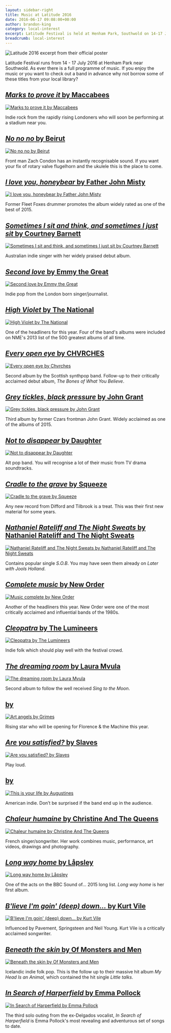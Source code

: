 ```yaml
---
layout: sidebar-right
title: Music at Latitude 2016
date: 2016-06-17 09:08:00+00:00
author: brandon-king
category: local-interest
excerpt: Latitude Festival is held at Henham Park, Southwold on 14-17 July 2016.
breadcrumb: local-interest
---
```

![Latitude 2016 excerpt from their official poster](/images/featured/featured-latitude-2016.jpg)

Latitude Festival runs from 14 - 17 July 2016 at Henham Park near Southwold. As ever there is a full programme of music. If you enjoy the music or you want to check out a band in advance why not borrow some of these titles from your local library?

<section class="cf">

<h2><a href="https://suffolk.spydus.co.uk/cgi-bin/spydus.exe/ENQ/OPAC/BIBENQ/15855682?QRY=CAUBIB%3C%20IRN(9653611)&QRYTEXT=Maccabees"><cite>Marks to prove it</cite> by Maccabees</a></h2>

<a href="https://suffolk.spydus.co.uk/cgi-bin/spydus.exe/ENQ/OPAC/BIBENQ/15855682?QRY=CAUBIB%3C%20IRN(9653611)&QRYTEXT=Maccabees"><img class="{% include /c/img-float-left.html %}" src="/images/article/marks-to-prove-it.jpg" alt="Marks to prove it by Maccabees" /></a>

<p class="mt0">Indie rock from the rapidly rising Londoners who will soon be performing at a stadium near you.</p>

</section>

<section class="cf">

<h2><a href="https://suffolk.spydus.co.uk/cgi-bin/spydus.exe/ENQ/OPAC/BIBENQ/15857524?QRY=CAUBIB%3C%20IRN(9638570)&QRYTEXT=Beirut"><cite>No no no</cite> by Beirut</a></h2>

<a href="https://suffolk.spydus.co.uk/cgi-bin/spydus.exe/ENQ/OPAC/BIBENQ/15857524?QRY=CAUBIB%3C%20IRN(9638570)&QRYTEXT=Beirut"><img class="{% include /c/img-float-left.html %}" src="/images/article/no-no-no.jpg" alt="No no no by Beirut" /></a>

<p class="mt0">Front man Zach Condon has an instantly recognisable sound. If you want your fix of rotary valve flugelhorn and the ukulele this is the place to come.</p>

</section>

<section class="cf">

<h2><a href="https://suffolk.spydus.co.uk/cgi-bin/spydus.exe/ENQ/OPAC/BIBENQ/15858979?QRY=CAUBIB%3C%20IRN(27596224)&QRYTEXT=Father%20John%20Misty"><cite>I love you, honeybear</cite> by Father John Misty</a></h2>

<a href="https://suffolk.spydus.co.uk/cgi-bin/spydus.exe/ENQ/OPAC/BIBENQ/15858979?QRY=CAUBIB%3C%20IRN(27596224)&QRYTEXT=Father%20John%20Misty"><img class="{% include /c/img-float-left.html %}" src="/images/article/i-love-you-honeybear.jpg" alt="I love you, honeybear by Father John Misty" /></a>

<p class="mt0">Former Fleet Foxes drummer promotes the album widely rated as one of the best of 2015.</p>

</section>

<section class="cf">

<h2><a href="https://suffolk.spydus.co.uk/cgi-bin/spydus.exe/ENQ/OPAC/BIBENQ/15860653?QRY=CAUBIB%3C%20IRN(33472527)&QRYTEXT=Barnett%2C%20Courtney"><cite>Sometimes I sit and think, and sometimes I just sit</cite> by Courtney Barnett</a></h2>

<a href="https://suffolk.spydus.co.uk/cgi-bin/spydus.exe/ENQ/OPAC/BIBENQ/15860653?QRY=CAUBIB%3C%20IRN(33472527)&QRYTEXT=Barnett%2C%20Courtney"><img class="{% include /c/img-float-left.html %}" src="/images/article/sometimes-i-sit-and-think-and-sometimes-i-just-sit.jpg" alt="Sometimes I sit and think, and sometimes I just sit by Courtney Barnett" /></a>

<p class="mt0">Australian indie singer with her widely praised debut album.</p>

</section>

<section class="cf">

<h2><a href="https://suffolk.spydus.co.uk/cgi-bin/spydus.exe/ENQ/OPAC/BIBENQ/15862202?QRY=CAUBIB%3C%20IRN(1962031)&QRYTEXT=Emmy%20the%20Great"><cite>Second love</cite> by Emmy the Great</a></h2>

<a href="https://suffolk.spydus.co.uk/cgi-bin/spydus.exe/ENQ/OPAC/BIBENQ/15862202?QRY=CAUBIB%3C%20IRN(1962031)&QRYTEXT=Emmy%20the%20Great"><img class="{% include /c/img-float-left.html %}" src="/images/article/second-love.jpg" alt="Second love by Emmy the Great" /></a>

<p class="mt0">Indie pop from the London born singer/journalist.</p>

</section>

<section class="cf">

<h2><a href="https://suffolk.spydus.co.uk/cgi-bin/spydus.exe/ENQ/OPAC/BIBENQ/15863687?QRY=CAUBIB%3C%20IRN(9654326)&QRYTEXT=National"><cite>High Violet</cite> by The National</a></h2>

<a href="https://suffolk.spydus.co.uk/cgi-bin/spydus.exe/ENQ/OPAC/BIBENQ/15863687?QRY=CAUBIB%3C%20IRN(9654326)&QRYTEXT=National"><img class="{% include /c/img-float-left.html %}" src="/images/article/high-violet.jpg" alt="High Violet by The National" /></a>

<p class="mt0">One of the headliners for this year. Four of the band's albums were included on NME's 2013 list of the 500 greatest albums of all time.</p>

</section>

<section class="cf">

<h2><a href="https://suffolk.spydus.co.uk/cgi-bin/spydus.exe/ENQ/OPAC/BIBENQ/15864889?QRY=CAUBIB%3C%20IRN(31902506)&QRYTEXT=CHVRCHES"><cite>Every open eye</cite> by CHVRCHES</a></h2>

<a href="https://suffolk.spydus.co.uk/cgi-bin/spydus.exe/ENQ/OPAC/BIBENQ/15864889?QRY=CAUBIB%3C%20IRN(31902506)&QRYTEXT=CHVRCHES"><img class="{% include /c/img-float-left.html %}" src="/images/article/every-open-eye.jpg" alt="Every open eye by Chvrches" /></a>

<p class="mt0">Second album by the Scottish synthpop band. Follow-up to their critically acclaimed debut album, <cite>The Bones of What You Believe</cite>.</p>

</section>

<section class="cf">

<h2><a href="https://suffolk.spydus.co.uk/cgi-bin/spydus.exe/ENQ/OPAC/BIBENQ/15865618?QRY=CAUBIB%3C%20IRN(20710)&QRYTEXT=Grant%2C%20John"><cite>Grey tickles, black pressure</cite> by John Grant</a></h2>

<a href="https://suffolk.spydus.co.uk/cgi-bin/spydus.exe/ENQ/OPAC/BIBENQ/15865618?QRY=CAUBIB%3C%20IRN(20710)&QRYTEXT=Grant%2C%20John"><img class="{% include /c/img-float-left.html %}" src="/images/article/grey-tickles-black-pressure.jpg" alt="Grey tickles, black pressure by John Grant" /></a>

<p class="mt0">Third album by former Czars frontman John Grant. Widely acclaimed as one of the albums of 2015.</p>

</section>

<section class="cf">

<h2><a href="https://suffolk.spydus.co.uk/cgi-bin/spydus.exe/ENQ/OPAC/BIBENQ/16445683?QRY=CAUBIB%3C%20IRN(58238448)&QRYTEXT=Daughter"><cite>Not to disappear</cite> by Daughter</a></h2>

<a href="https://suffolk.spydus.co.uk/cgi-bin/spydus.exe/ENQ/OPAC/BIBENQ/16445683?QRY=CAUBIB%3C%20IRN(58238448)&QRYTEXT=Daughter"><img class="{% include /c/img-float-left.html %}" src="/images/article/not-to-disappear.jpg" alt="Not to disappear by Daughter" /></a>

<p class="mt0">Alt pop band. You will recognise a lot of their music from TV drama soundtracks.</p>

</section>

<section class="cf">

<h2><a href="https://suffolk.spydus.co.uk/cgi-bin/spydus.exe/ENQ/OPAC/BIBENQ/15866919?QRY=CAUBIB%3C%20IRN(19264735)&QRYTEXT=Squeeze%20(Musical%20group)"><cite>Cradle to the grave</cite> by Squeeze</a></h2>

<a href="https://suffolk.spydus.co.uk/cgi-bin/spydus.exe/ENQ/OPAC/BIBENQ/15866919?QRY=CAUBIB%3C%20IRN(19264735)&QRYTEXT=Squeeze%20(Musical%20group)"><img class="{% include /c/img-float-left.html %}" src="/images/article/cradle-to-the-grave.jpg" alt="Cradle to the grave by Squeeze" /></a>

<p class="mt0">Any new record from Difford and Tilbrook is a treat. This was their first new material for some years.</p>

</section>

<section class="cf">

<h2><a href="https://suffolk.spydus.co.uk/cgi-bin/spydus.exe/ENQ/OPAC/BIBENQ/15867241?QRY=CAUBIB%3C%20IRN(53722138)&QRYTEXT=Nathaniel%20Rateliff%20%26%20The%20Night%20Sweats"><cite>Nathaniel Rateliff and The Night Sweats</cite> by Nathaniel Rateliff and The Night Sweats</a></h2>

<a href="https://suffolk.spydus.co.uk/cgi-bin/spydus.exe/ENQ/OPAC/BIBENQ/15867241?QRY=CAUBIB%3C%20IRN(53722138)&QRYTEXT=Nathaniel%20Rateliff%20%26%20The%20Night%20Sweats"><img class="{% include /c/img-float-left.html %}" src="/images/article/nathaniel-rateliff-and-the-night-sweats.jpg" alt="Nathaniel Rateliff and The Night Sweats by Nathaniel Rateliff and The Night Sweats" /></a>

<p class="mt0">Contains popular single <cite>S.O.B</cite>. You may have seen them already on <cite>Later with Jools Holland</cite>.</p>

</section>

<section class="cf">

<h2><a href="https://suffolk.spydus.co.uk/cgi-bin/spydus.exe/ENQ/OPAC/BIBENQ/15868454?QRY=CAUBIB%3C%20IRN(32414808)&QRYTEXT=New%20Order%20(Musical%20group)"><cite>Complete music</cite> by New Order</a></h2>

<a href="https://suffolk.spydus.co.uk/cgi-bin/spydus.exe/ENQ/OPAC/BIBENQ/15868454?QRY=CAUBIB%3C%20IRN(32414808)&QRYTEXT=New%20Order%20(Musical%20group)"><img class="{% include /c/img-float-left.html %}" src="/images/article/music-complete.jpg" alt="Music complete by New Order" /></a>

<p class="mt0">Another of the headliners this year. New Order were one of the most critically acclaimed and influential bands of the 1980s.</p>

</section>

<section class="cf">

<h2><a href="https://suffolk.spydus.co.uk/cgi-bin/spydus.exe/ENQ/OPAC/BIBENQ/15868817?QRY=CAUBIB%3C%20IRN(13790516)&QRYTEXT=Lumineers"><cite>Cleopatra</cite> by The Lumineers</a></h2>

<a href="https://suffolk.spydus.co.uk/cgi-bin/spydus.exe/ENQ/OPAC/BIBENQ/15868817?QRY=CAUBIB%3C%20IRN(13790516)&QRYTEXT=Lumineers"><img class="{% include /c/img-float-left.html %}" src="/images/article/cleopatra.jpg" alt="Cleopatra by The Lumineers" /></a>

<p class="mt0">Indie folk which should play well with the festival crowd.</p>

</section>

<section class="cf">

<h2><a href="https://suffolk.spydus.co.uk/cgi-bin/spydus.exe/ENQ/OPAC/BIBENQ/15869847?QRY=CAUBIB%3C%20IRN(18870358)&QRYTEXT=Mvula%2C%20Laura"><cite>The dreaming room</cite> by Laura Mvula</a></h2>

<a href=""><img class="{% include /c/img-float-left.html %}" src="/images/article/the-dreaming-room.jpg" alt="The dreaming room by Laura Mvula" /></a>

<p class="mt0">Second album to follow the well received <cite>Sing to the Moon</cite>.</p>

</section>

<section class="cf">

<h2><a href="https://suffolk.spydus.co.uk/cgi-bin/spydus.exe/ENQ/OPAC/BIBENQ/15870186?QRY=CAUBIB%3C%20IRN(10073487)&QRYTEXT=Grimes"><cite></cite> by </a></h2>

<a href="https://suffolk.spydus.co.uk/cgi-bin/spydus.exe/ENQ/OPAC/BIBENQ/15870186?QRY=CAUBIB%3C%20IRN(10073487)&QRYTEXT=Grimes"><img class="{% include /c/img-float-left.html %}" src="/images/article/art-angels.jpg" alt="Art angels by Grimes" /></a>

<p class="mt0">Rising star who will be opening for Florence & the Machine this year.</p>

</section>

<section class="cf">

<h2><a href="https://suffolk.spydus.co.uk/cgi-bin/spydus.exe/ENQ/OPAC/BIBENQ/15871454?QRY=CAUBIB%3C%20IRN(49649959)&QRYTEXT=Slaves"><cite>Are you satisfied?</cite> by Slaves</a></h2>

<a href="https://suffolk.spydus.co.uk/cgi-bin/spydus.exe/ENQ/OPAC/BIBENQ/15871454?QRY=CAUBIB%3C%20IRN(49649959)&QRYTEXT=Slaves"><img class="{% include /c/img-float-left.html %}" src="/images/article/are-you-satisfied.jpg" alt="Are you satisfied? by Slaves" /></a>

<p class="mt0">Play loud.</p>

</section>

<section class="cf">

<h2><a href="https://suffolk.spydus.co.uk/cgi-bin/spydus.exe/ENQ/OPAC/BIBENQ/15873240?QRY=CAUBIB%3C%20IRN(34919177)&QRYTEXT=Augustines"><cite></cite> by </a></h2>

<a href="https://suffolk.spydus.co.uk/cgi-bin/spydus.exe/ENQ/OPAC/BIBENQ/15873240?QRY=CAUBIB%3C%20IRN(34919177)&QRYTEXT=Augustines"><img class="{% include /c/img-float-left.html %}" src="/images/article/this-is-your-life.jpg" alt="This is your life by Augustines" /></a>

<p class="mt0">American indie. Don’t be surprised if the band end up in the audience.</p>

</section>

<section class="cf">

<h2><a href="https://suffolk.spydus.co.uk/cgi-bin/spydus.exe/ENQ/OPAC/BIBENQ/15874605?QRY=CAUBIB%3C%20IRN(12532127)&QRYTEXT=Christine%20and%20The%20Queens"><cite>Chaleur humaine</cite> by Christine And The Queens</a></h2>

<a href="https://suffolk.spydus.co.uk/cgi-bin/spydus.exe/ENQ/OPAC/BIBENQ/15874605?QRY=CAUBIB%3C%20IRN(12532127)&QRYTEXT=Christine%20and%20The%20Queens"><img class="{% include /c/img-float-left.html %}" src="/images/article/chaleur-humaine.jpg" alt="Chaleur humaine by Christine And The Queens" /></a>

<p class="mt0">French singer/songwriter. Her work combines music, performance, art videos, drawings and photography.</p>

</section>

<section class="cf">

<h2><a href="https://suffolk.spydus.co.uk/cgi-bin/spydus.exe/ENQ/OPAC/BIBENQ/15875687?QRY=CAUBIB%3C%20IRN(58710519)&QRYTEXT=La%CC%8Apsley"><cite>Long way home</cite> by Låpsley</a></h2>

<a href="https://suffolk.spydus.co.uk/cgi-bin/spydus.exe/ENQ/OPAC/BIBENQ/15875687?QRY=CAUBIB%3C%20IRN(58710519)&QRYTEXT=La%CC%8Apsley"><img class="{% include /c/img-float-left.html %}" src="/images/article/long-way-home.jpg" alt="Long way home by Låpsley" /></a>

<p class="mt0">One of the acts on the BBC Sound of... 2015 long list. <cite>Long way home</cite> is her first album.</p>

</section>

<section class="cf">

<h2><a href="https://suffolk.spydus.co.uk/cgi-bin/spydus.exe/ENQ/OPAC/BIBENQ/15877199?QRY=CAUBIB%3C%20IRN(1979303)&QRYTEXT=Vile%2C%20Kurt"><cite>B'lieve I'm goin' (deep) down...</cite> by Kurt Vile</a></h2>

<a href="https://suffolk.spydus.co.uk/cgi-bin/spydus.exe/ENQ/OPAC/BIBENQ/15877199?QRY=CAUBIB%3C%20IRN(1979303)&QRYTEXT=Vile%2C%20Kurt"><img class="{% include /c/img-float-left.html %}" src="/images/article/blieve-im-goin-deep-down.jpg" alt="B'lieve I'm goin' (deep) down... by Kurt Vile" /></a>

<p class="mt0">Influenced by Pavement, Springsteen and Neil Young. Kurt Vile is a critically acclaimed songwriter.</p>

</section>

<section class="cf">

<h2><a href="https://suffolk.spydus.co.uk/cgi-bin/spydus.exe/ENQ/OPAC/BIBENQ/15878667?QRY=CAUBIB%3C%20IRN(12530428)&QRYTEXT=Of%20Monsters%20and%20Men"><cite>Beneath the skin</cite> by Of Monsters and Men</a></h2>

<a href="https://suffolk.spydus.co.uk/cgi-bin/spydus.exe/ENQ/OPAC/BIBENQ/15878667?QRY=CAUBIB%3C%20IRN(12530428)&QRYTEXT=Of%20Monsters%20and%20Men"><img class="{% include /c/img-float-left.html %}" src="/images/article/beneath-the-skin.jpg" alt="Beneath the skin by Of Monsters and Men" /></a>

<p class="mt0">Icelandic indie folk pop. This is the follow up to their massive hit album <cite>My Head Is an Animal</cite>, which contained the hit single <cite>Little talks</cite>.</p>

</section>

<section class="cf">

<h2><a href="https://suffolk.spydus.co.uk/cgi-bin/spydus.exe/ENQ/OPAC/BIBENQ/15879018?QRY=CAUBIB%3C%20IRN(1890111)&QRYTEXT=Pollock%2C%20Emma"><cite>In Search of Harperfield</cite> by Emma Pollock</a></h2>

<a href="https://suffolk.spydus.co.uk/cgi-bin/spydus.exe/ENQ/OPAC/BIBENQ/15879018?QRY=CAUBIB%3C%20IRN(1890111)&QRYTEXT=Pollock%2C%20Emma"><img class="{% include /c/img-float-left.html %}" src="/images/article/in-search-of-harperfield.jpg" alt="In Search of Harperfield by Emma Pollock" /></a>

<p class="mt0">The third solo outing from the ex-Delgados vocalist, <cite>In Search of Harperfield</cite> is Emma Pollock's most revealing and adventurous set of songs to date.</p>

</section>
